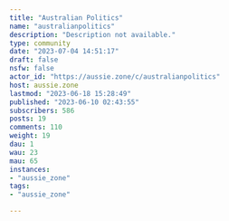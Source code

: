 ```yaml
---
title: "Australian Politics" 
name: "australianpolitics"
description: "Description not available."
type: community
date: "2023-07-04 14:51:17"
draft: false
nsfw: false
actor_id: "https://aussie.zone/c/australianpolitics"
host: aussie.zone
lastmod: "2023-06-18 15:28:49"
published: "2023-06-10 02:43:55"
subscribers: 586
posts: 19
comments: 110
weight: 19
dau: 1
wau: 23
mau: 65
instances:
- "aussie_zone"
tags: 
- "aussie_zone"

---
```

